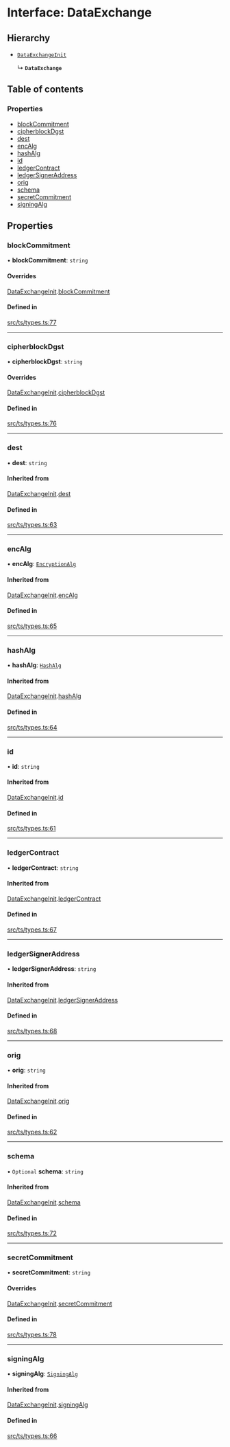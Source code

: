 # Interface: DataExchange

## Hierarchy

- [`DataExchangeInit`](DataExchangeInit.md)

  ↳ **`DataExchange`**

## Table of contents

### Properties

- [blockCommitment](DataExchange.md#blockcommitment)
- [cipherblockDgst](DataExchange.md#cipherblockdgst)
- [dest](DataExchange.md#dest)
- [encAlg](DataExchange.md#encalg)
- [hashAlg](DataExchange.md#hashalg)
- [id](DataExchange.md#id)
- [ledgerContract](DataExchange.md#ledgercontract)
- [ledgerSignerAddress](DataExchange.md#ledgersigneraddress)
- [orig](DataExchange.md#orig)
- [schema](DataExchange.md#schema)
- [secretCommitment](DataExchange.md#secretcommitment)
- [signingAlg](DataExchange.md#signingalg)

## Properties

### blockCommitment

• **blockCommitment**: `string`

#### Overrides

[DataExchangeInit](DataExchangeInit.md).[blockCommitment](DataExchangeInit.md#blockcommitment)

#### Defined in

[src/ts/types.ts:77](https://gitlab.com/i3-market/code/wp3/t3.2/conflict-resolution/non-repudiation-protocol/-/blob/66620f1/src/ts/types.ts#L77)

___

### cipherblockDgst

• **cipherblockDgst**: `string`

#### Overrides

[DataExchangeInit](DataExchangeInit.md).[cipherblockDgst](DataExchangeInit.md#cipherblockdgst)

#### Defined in

[src/ts/types.ts:76](https://gitlab.com/i3-market/code/wp3/t3.2/conflict-resolution/non-repudiation-protocol/-/blob/66620f1/src/ts/types.ts#L76)

___

### dest

• **dest**: `string`

#### Inherited from

[DataExchangeInit](DataExchangeInit.md).[dest](DataExchangeInit.md#dest)

#### Defined in

[src/ts/types.ts:63](https://gitlab.com/i3-market/code/wp3/t3.2/conflict-resolution/non-repudiation-protocol/-/blob/66620f1/src/ts/types.ts#L63)

___

### encAlg

• **encAlg**: [`EncryptionAlg`](../API.md#encryptionalg)

#### Inherited from

[DataExchangeInit](DataExchangeInit.md).[encAlg](DataExchangeInit.md#encalg)

#### Defined in

[src/ts/types.ts:65](https://gitlab.com/i3-market/code/wp3/t3.2/conflict-resolution/non-repudiation-protocol/-/blob/66620f1/src/ts/types.ts#L65)

___

### hashAlg

• **hashAlg**: [`HashAlg`](../API.md#hashalg)

#### Inherited from

[DataExchangeInit](DataExchangeInit.md).[hashAlg](DataExchangeInit.md#hashalg)

#### Defined in

[src/ts/types.ts:64](https://gitlab.com/i3-market/code/wp3/t3.2/conflict-resolution/non-repudiation-protocol/-/blob/66620f1/src/ts/types.ts#L64)

___

### id

• **id**: `string`

#### Inherited from

[DataExchangeInit](DataExchangeInit.md).[id](DataExchangeInit.md#id)

#### Defined in

[src/ts/types.ts:61](https://gitlab.com/i3-market/code/wp3/t3.2/conflict-resolution/non-repudiation-protocol/-/blob/66620f1/src/ts/types.ts#L61)

___

### ledgerContract

• **ledgerContract**: `string`

#### Inherited from

[DataExchangeInit](DataExchangeInit.md).[ledgerContract](DataExchangeInit.md#ledgercontract)

#### Defined in

[src/ts/types.ts:67](https://gitlab.com/i3-market/code/wp3/t3.2/conflict-resolution/non-repudiation-protocol/-/blob/66620f1/src/ts/types.ts#L67)

___

### ledgerSignerAddress

• **ledgerSignerAddress**: `string`

#### Inherited from

[DataExchangeInit](DataExchangeInit.md).[ledgerSignerAddress](DataExchangeInit.md#ledgersigneraddress)

#### Defined in

[src/ts/types.ts:68](https://gitlab.com/i3-market/code/wp3/t3.2/conflict-resolution/non-repudiation-protocol/-/blob/66620f1/src/ts/types.ts#L68)

___

### orig

• **orig**: `string`

#### Inherited from

[DataExchangeInit](DataExchangeInit.md).[orig](DataExchangeInit.md#orig)

#### Defined in

[src/ts/types.ts:62](https://gitlab.com/i3-market/code/wp3/t3.2/conflict-resolution/non-repudiation-protocol/-/blob/66620f1/src/ts/types.ts#L62)

___

### schema

• `Optional` **schema**: `string`

#### Inherited from

[DataExchangeInit](DataExchangeInit.md).[schema](DataExchangeInit.md#schema)

#### Defined in

[src/ts/types.ts:72](https://gitlab.com/i3-market/code/wp3/t3.2/conflict-resolution/non-repudiation-protocol/-/blob/66620f1/src/ts/types.ts#L72)

___

### secretCommitment

• **secretCommitment**: `string`

#### Overrides

[DataExchangeInit](DataExchangeInit.md).[secretCommitment](DataExchangeInit.md#secretcommitment)

#### Defined in

[src/ts/types.ts:78](https://gitlab.com/i3-market/code/wp3/t3.2/conflict-resolution/non-repudiation-protocol/-/blob/66620f1/src/ts/types.ts#L78)

___

### signingAlg

• **signingAlg**: [`SigningAlg`](../API.md#signingalg)

#### Inherited from

[DataExchangeInit](DataExchangeInit.md).[signingAlg](DataExchangeInit.md#signingalg)

#### Defined in

[src/ts/types.ts:66](https://gitlab.com/i3-market/code/wp3/t3.2/conflict-resolution/non-repudiation-protocol/-/blob/66620f1/src/ts/types.ts#L66)
